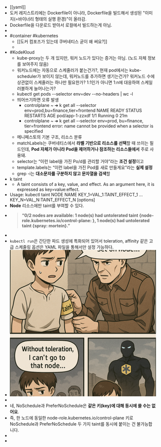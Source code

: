 - [[yaml]]
- 도커 레지스트리에는 Dockerfile이 아니라, Dockerfile을 빌드해서 생성된 "이미지(=바이너리 형태의 실행 환경)"이 올라감.
- Dockerfile을 다운로드 받아서 로컬에서 빌드하는게 아님.
-
- #container #kubernetes
	- [[도커 컴포즈가 있는데 쿠버네티스 굳이 왜 써요?]]
	-
- #KodeKloud
	- kube-proxy는 두 개 있지만, 워커 노드가 있다는 증거는 아님. (노드 자체 정보를 보여주지 않음)
	- 워커노드에는 자동으로 스케줄러가 붙는건가?, 현재 pod에서는 kube-scheduler가 보이지 않는데, 워커노드를 추가하면 생기는건가? 워커노드 수에 상관없이 스케줄러는 하나만 필요한가? 1:1인가 아니면 1:n에 대응하여 스케일러블하게 늘어나는가?
	- kubectl get pods --selector env=dev --no-headers | wc -l
	- 띄어쓰기하면 오류 발생
		- controlplane ~ ➜  k get all --selector env=prod,bu=finance,tier=frontend
		  NAME              READY   STATUS    RESTARTS   AGE
		  pod/app-1-zzxdf   1/1     Running   0          21m
		- controlplane ~ ➜  k get all --selector env=prod, bu=finance, tier=frontend
		  error: name cannot be provided when a selector is specified
	- 메니페스토의 기본 구조, 리소스 분류
	- matchLabels는 쿠버네티스에서 **라벨 기반으로 리소스를 선택**할 때 쓰이는 필드인데, **Pod 자체가 아니라 Pod을 제어하거나 참조하는 리소스들에서** 주로 사용돼.
	- selector는 “이런 label을 가진 Po/d를 관리할 거야”라는 **조건 설정**이고
	- template.labels는 “이런 label을 가진 Pod를 새로 만들게요”라는 **실제 설정**
	- grep -i는 **대소문자를 구분하지 않고 문자열을 검색**할
- k taint
- *  A taint consists of a key, value, and effect. As an argument here, it is expressed as key=value:effect.
- Usage:
    kubectl taint NODE NAME KEY_1=VAL_1:TAINT_EFFECT_1 ... KEY_N=VAL_N:TAINT_EFFECT_N [options]
- **Node** 리소스에만 taint를 부여할 수 있다.
- > **“0/2 nodes are available: 1 node(s) had untolerated taint {node-role.kubernetes.io/control-plane: }, 1 node(s) had untolerated taint {spray: mortein}.”**
-
- `kubectl run`은 간단한 파드 생성에 특화되어 있어서 toleration, affinity 같은 고급 스케줄링 옵션은 YAML 파일을 통해서만 설정 가능하다.
- ![image.png](../assets/image_1749019101671_0.png)
-
- 네, NoSchedule과 PreferNoSchedule은 **같은 키(key)에 대해 동시에 쓸 수는 없어요**.
- 즉, 한 노드에 동일한 node-role.kubernetes.io/control-plane 키로 NoSchedule과 PreferNoSchedule 두 가지 taint를 동시에 붙이는 건 불가능합니다.
-
-